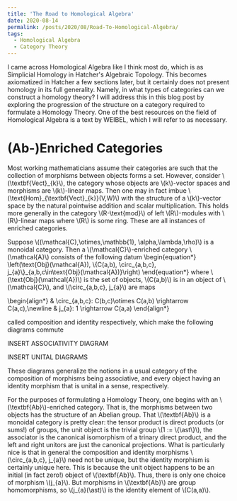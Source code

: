 ```yaml
---
title: 'The Road to Homological Algebra'
date: 2020-08-14
permalink: /posts/2020/08/Road-To-Homological-Algebra/
tags:
  - Homological Algebra
  - Category Theory
---
```


I came across Homological Algebra like I think most do, which is as Simplicial Homology in Hatcher's Algebraic Topology. This becomes axiomatized in Hatcher a few sections later, but it certainly does not present homology in its full generality. Namely, in what types of categories can we construct a homology theory? I will address this in this blog post by exploring the progression of the structure on a category required to formulate a Homology Theory. One of the best resources on the field of Homological Algebra is a text by WEIBEL, which I will refer to as necessary.

(Ab-)Enriched Categories
======

Most working mathematicians assume their categories are such that the collection of morphisms between objects forms a set. However, consider \\(\textbf{Vect}\_{k}\\), the category whose objects are \\(k\\)-vector spaces and morphisms are \\(k\\)-linear maps. Then one may in fact imbue \\(\text{Hom}\_{\textbf{Vect}\_{k}}(V,W)\\) with the structure of a \\(k\\)-vector space by the natural pointwise addition and scalar multiplication. This holds more generally in the category \\(R-\text{mod}\\) of left \\(R\\)-modules with \\(R\\)-linear maps where \\(R\\) is some ring. These are all instances of enriched categories.

Suppose \\((\mathcal{C},\otimes,\mathbb{1}, \alpha,\lambda,\rho)\\) is a monoidal category. Then a \\(\mathcal{C}\\)-enriched category \\(\mathcal{A}\\) consists of the following datum
\begin{equation\*}
   \\left(\text{Obj}(\mathcal{A}), \\{C(a,b), \circ\_{a,b,c}, j\_{a}\\}\_{a,b,c\in\text{Obj}(\mathcal{A})}\\right)
\end{equation\*}
where \\(\text{Obj}(\mathcal{A})\\) is the set of objects, \\(C(a,b)\\) is in an object of \\(\mathcal{C}\\), and \\(\circ\_{a,b,c}, j\_{a}\\) are maps

\begin{align\*}
   & \circ_{a,b,c}: C(b,c)\otimes C(a,b) \rightarrow C(a,c),\\newline
   & j_{a}: 1 \\rightarrow C(a,a)
\end{align\*}

called composition and identity respectively, which make the following diagrams commute

INSERT ASSOCIATIVITY DIAGRAM

INSERT UNITAL DIAGRAMS

These diagrams generalize the notions in a usual category of the composition of morphisms being associative, and every object having an identity morphism that is unital in a sense, respectively.


For the purposes of formulating a Homology Theory, one begins with an \\(\textbf{Ab}\\)-enriched category. That is, the morphisms between two objects has the structure of an Abelian group. That \\(\textbf{Ab}\\) is a monoidal category is pretty clear: the tensor product is direct products (or sums!) of groups, the unit object is the trivial group \\(1 := \\{\ast\\}\\), the associator is the canonical isomorphism of a trinary direct product, and the left and right unitors are just the canonical projections. What is particularly nice is that in general the composition and identity morphisms \\(\circ\_{a,b,c}, j\_{a}\\) need not be unique, but the identity morphism is certainly unique here. This is because the unit object happens to be an initial (in fact zero!) object of \\(\textbf{Ab}\\). Thus, there is only one choice of morphism \\(j_{a}\\). But morphisms in \\(\textbf{Ab}\\) are group homomorphisms, so \\(j_{a}(\ast)\\) is the identity element of \\(C(a,a)\\).


